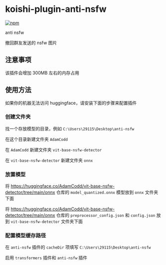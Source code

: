 # koishi-plugin-anti-nsfw

[![npm](https://img.shields.io/npm/v/koishi-plugin-anti-nsfw?style=flat-square)](https://www.npmjs.com/package/koishi-plugin-anti-nsfw)

anti nsfw

撤回群友发送的 nsfw 图片

## 注意事项

该插件会增加 300MB 左右的内存占用

## 使用方法

如果你的机器无法访问 huggingface，请安装下面的步骤来配置插件



### 创建文件夹

找一个存放模型的目录，例如 `C:\Users\29115\Desktop\anti-nsfw`

在这个目录新建文件夹 `AdamCodd`

在 `AdamCodd` 新建文件夹 `vit-base-nsfw-detector`

在 `vit-base-nsfw-detector` 新建文件夹 `onnx`

### 放置模型

将 https://huggingface.co/AdamCodd/vit-base-nsfw-detector/tree/main/onnx 仓库的 `model_quantized.onnx` 模型放到 `onnx` 文件夹下面

将 https://huggingface.co/AdamCodd/vit-base-nsfw-detector/tree/main/onnx 仓库的 `preprocessor_config.json` 和 `config.json` 放到  `vit-base-nsfw-detector` 文件夹下面

### 配置模型缓存路径

在 `anti-nsfw` 插件的 `cacheDir` 项填写 `C:\Users\29115\Desktop\anti-nsfw`

启用 `transformers` 插件和 `anti-nsfw` 插件
